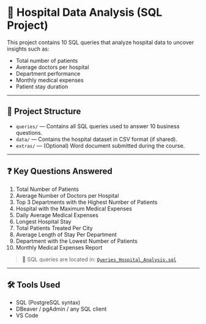 # 🏥 Hospital Data Analysis (SQL Project)

This project contains 10 SQL queries that analyze hospital data to uncover insights such as:

- Total number of patients
- Average doctors per hospital
- Department performance
- Monthly medical expenses
- Patient stay duration

---

## 📁 Project Structure

- `queries/` — Contains all SQL queries used to answer 10 business questions.
- `data/` — Contains the hospital dataset in CSV format (if shared).
- `extras/` — (Optional) Word document submitted during the course.

---

## ❓ Key Questions Answered

1. Total Number of Patients
2. Average Number of Doctors per Hospital
3. Top 3 Departments with the Highest Number of Patients
4. Hospital with the Maximum Medical Expenses
5. Daily Average Medical Expenses
6. Longest Hospital Stay
7. Total Patients Treated Per City
8. Average Length of Stay Per Department
9. Department with the Lowest Number of Patients
10. Monthly Medical Expenses Report

> 🔗 SQL queries are located in: [`Queries_Hospital_Analysis.sql`](./Queries_Hospital_Analysis.sql)


---

## 🛠️ Tools Used

- SQL (PostgreSQL syntax)
- DBeaver / pgAdmin / any SQL client
- VS Code
